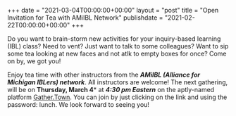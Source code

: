 +++
date = "2021-03-04T00:00:00+00:00"
layout = "post"
title = "Open Invitation for Tea with AMiIBL Network"
publishdate = "2021-02-22T00:00:00+00:00"
+++

Do you want to brain-storm new activities for your inquiry-based learning (IBL) class? Need to vent? Just want to talk to some colleagues? Want to sip some tea looking at new faces and not atlk to empty boxes for once? Come on by, we got you!<br/>

Enjoy tea time with other instructors from the ***AMiIBL (Alliance for Michigan IBLers) network***. All instructors are welcome! The next gathering, will be on **Thursday, March 4*** at ***4:30 pm Eastern*** on the aptly-named platform <a href="https://gather.town/app/gjIsk07K0ziPHqbP/lunch">Gather.Town</a>. You can join by just clicking on the link and using the password: lunch. We look forward to seeing you!
